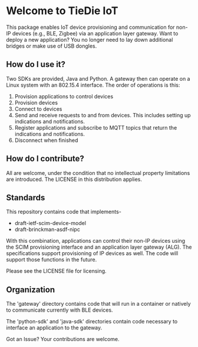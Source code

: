 # Welcome to TieDie IoT

This package enables IoT device provisioning and communication for
non-IP devices (e.g., BLE, Zigbee) via an application layer gateway.
Want to deploy a new application?  You no longer need to lay down
additional bridges or make use of USB dongles.

## How do I use it?

Two SDKs are provided, Java and Python.  A gateway then can operate
on a Linux system with an 802.15.4 interface.  The order of operations
is this:

1. Provision applications to control devices
2. Provision devices
3. Connect to devices
4. Send and receive requests to and from devices.  This includes
   setting up indications and notifications.
5. Register applications and subscribe to MQTT topics that return
   the indications and notifications.
6. Disconnect when finished


## How do I contribute?

All are welcome, under the condition that no intellectual property
limitations are introduced.  The LICENSE in this distribution
applies.

## Standards

This repository contains code that implements-

 - draft-ietf-scim-device-model
 - draft-brinckman-asdf-nipc

With this combination, applications can control their non-IP devices
using the SCIM provisioning interface and an application layer gateway
(ALG).  The specifications support provisioning of IP devices as well.
The code will support those functions in the future.

Please see the LICENSE file for licensing.

## Organization

The 'gateway' directory contains code that will run in a container or
natively to communicate currently with BLE devices.

The 'python-sdk' and 'java-sdk' directories contain code necessary to
interface an application to the gateway.

Got an Issue?  Your contributions are welcome.

